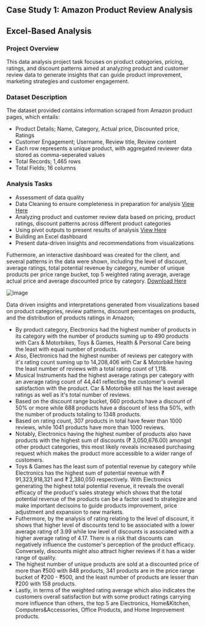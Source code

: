 ## Case Study 1: Amazon Product Review Analysis
## Excel-Based Analysis

### Project Overview
This data analysis project task focuses on product categories, pricing, ratings, and discount patterns aimed at analyzing product and customer review data to generate insights that can guide product improvement, marketing strategies and customer engagement.

### Dataset Description
The dataset provided contains information scraped from Amazon product pages, which entails:
- Product Details; Name, Category, Actual price, Discounted price, Ratings
- Customer Engagement; Username, Review title, Review content
- Each row represents a unique product, with aggregated reviewer data stored as comma-seperated values
- Total Records; 1,465 rows
- Total Fields; 16 columns

### Analysis Tasks
- Assessment of data quality
- Data Cleaning to ensure completeness in preparation for analysis [View Here](https://github.com/Ifeoluwa260620/Amazon-Product-Review-Analysis-With-Microsft-Excel/commit/ad9354e6f4816e754456b54bb7c95d98695ba175) 
- Analyzing product and customer review data based on pricing, product ratings, discount patterns across different product categories
- Using pivot outputs to present results of analysis [View Here](https://github.com/Ifeoluwa260620/Amazon-Product-Review-Analysis-With-Microsft-Excel/commit/ad9354e6f4816e754456b54bb7c95d98695ba175#diff-fc06a906b2189239df8869da59bf81e544c3699c8e5337b8e3e995bdff35ce61)
- Building an Excel dashboard
- Present data-driven insights and recommendations from visualizations

Futhermore, an interactive dashboard was created for the client, and several patterns in the data were shown, including the level of discount, average ratings, total potential revenue by category, number of unique products per price range bucket, top 5 weighted rating average, average actual price and average discounted price by category.
[Download Here](https://github.com/Ifeoluwa260620/Amazon-Product-Review-Analysis-With-Microsft-Excel/commit/fdffed92e1bf40a21546c76bf2489184c9678177) 

![image](https://github.com/user-attachments/assets/1311b60f-4f46-420c-8abf-7f9413f31f25)

Data driven insights and interpretations generated from visualizations based on product categories, review patterns, discount percentages on products, and the distribution of products ratings in Amazon;

- By product category, Electronics had the highest number of products in its category with the number of products suming up to 490 products with Cars & Motorbikes, Toys & Games, Health & Personal Care being the least with equal number of products.
- Also, Electronics had the highest number of reviews per category with it's rating count suming up to 14,208,406 with Car & Motorbike having the least number of reviews with a total rating count of 1,118.
- Musical Instruments had the highest average ratings per category with an average rating count of 44,441 reflecting the customer's overall satisfaction with the product. Car & Motorbike still has the least average ratings as well as it's total number of reviews.
- Based on the discount range bucket, 660 products have a discount of 50% or more while 688 products have a discount of less tha 50%, with the number of products totaling to 1348 products.
- Based on rating count, 307 products in total have fewer than 1000 reviews, while 1041 products have more than 1000 reviews.
- Notably, Electronics having the highest number of products also have products with the highest sum of discounts (₹ 3,050,676.00) amongst other product categories, this most likely reveals increased purchasing request which makes the product more accessible to a wider range of customers.
- Toys & Games has the least sum of potential revenue by category while Electronics has the highest sum of potential revenue with ₹ 91,323,918,321 and  ₹ 2,380,050 respectively. With Electronics generating the highest total potential revenue, it reveals the overall efficacy of the product's sales strategy which shows that the total potential revenue of the products can be a factor used to strategize and make important decisoins to guide products improvement, price adjustment and expansion to new markets.
- Futhermore, by the analysis of rating relating to the level of discount, it shows that higher level of discounts tend to be associated with a lower average rating of 3.99 while low level of discounts is associated with a higher average rating of 4.17. There is a risk that discounts can negatively influence the customer's perception of the product efficacy. Conversely, discounts might also attract higher reviews if it has a wider range of quality.
- The highest number of unique products are sold at a discounted price of more than ₹500 with 848 products, 341 products are in the price range bucket of ₹200 - ₹500, and the least number of products are lesser than ₹200 with 158 products. 
- Lastly, in terms of the weighted rating average which also indicates the customers overall satisfaction but with some product ratings carrying more influence than others, the top 5 are Electronics, Home&Kitchen, Computers&Accessories, Office Products, and Home Improvement products.


  
  

